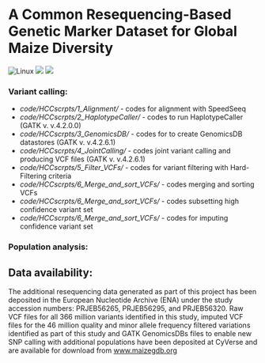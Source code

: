 
#  **A Common Resequencing-Based Genetic Marker Dataset for Global Maize Diversity**
![Linux](https://img.shields.io/badge/Linux-FCC624?style=for-the-badge&logo=linux&logoColor=black)
![](https://img.shields.io/badge/shell_script-%23121011.svg?style=for-the-badge&logo=gnu-bash&logoColor=white)
![](https://img.shields.io/badge/r-%23276DC3.svg?style=for-the-badge&logo=r&logoColor=white)
  ### Variant calling: 
 * *code/HCCscrpts/1_Alignment/* - codes for alignment with SpeedSeeq
 * *code/HCCscrpts/2_HaplotypeCaller/* - codes to run HaplotypeCaller (GATK v. v.4.2.0.0)
 * *code/HCCscrpts/3_GenomicsDB/* - codes for to create  GenomicsDB datastores (GATK v. v.4.2.6.1)
 * *code/HCCscrpts/4_JointCalling/* - codes joint variant calling and producing VCF files (GATK v. v.4.2.6.1)
 * *code/HCCscrpts/5_Filter_VCFs/* - codes for variant filtering with Hard-Filtering criteria
 * *code/HCCscrpts/6_Merge_and_sort_VCFs/* - codes merging and sorting VCFs
 * *code/HCCscrpts/6_Merge_and_sort_VCFs/* - codes subsetting high confidence variant set 
 * *code/HCCscrpts/6_Merge_and_sort_VCFs/* - codes for imputing confidence variant set

 
 ###
 


    
  ### Population analysis:
  
  ## Data availability:
The additional resequencing data generated as part of this project has been deposited in the European Nucleotide
Archive (ENA) under the study accession numbers: PRJEB56265, PRJEB56295, and PRJEB56320. Raw VCF files
for all 366 million variants identified in this study, imputed VCF files for the 46 million quality and minor allele
frequency filtered variations identified as part of this study and GATK GenomicsDBs files to enable new SNP calling
with additional populations have been deposited at CyVerse and are available for download from www.maizegdb.org
